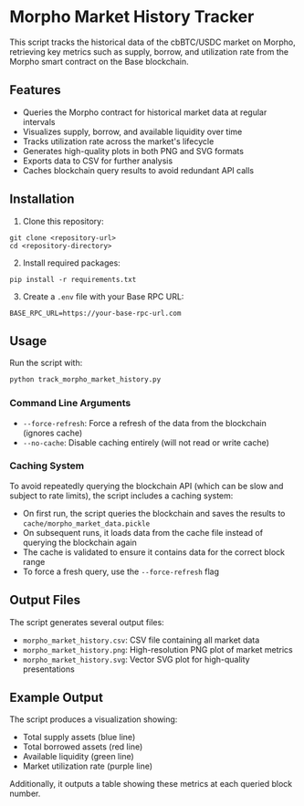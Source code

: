 # Morpho Market History Tracker

This script tracks the historical data of the cbBTC/USDC market on Morpho, retrieving key metrics such as supply, borrow, and utilization rate from the Morpho smart contract on the Base blockchain.

## Features

- Queries the Morpho contract for historical market data at regular intervals
- Visualizes supply, borrow, and available liquidity over time
- Tracks utilization rate across the market's lifecycle
- Generates high-quality plots in both PNG and SVG formats
- Exports data to CSV for further analysis
- Caches blockchain query results to avoid redundant API calls

## Installation

1. Clone this repository:
```
git clone <repository-url>
cd <repository-directory>
```

2. Install required packages:
```
pip install -r requirements.txt
```

3. Create a `.env` file with your Base RPC URL:
```
BASE_RPC_URL=https://your-base-rpc-url.com
```

## Usage

Run the script with:

```bash
python track_morpho_market_history.py
```

### Command Line Arguments

- `--force-refresh`: Force a refresh of the data from the blockchain (ignores cache)
- `--no-cache`: Disable caching entirely (will not read or write cache)

### Caching System

To avoid repeatedly querying the blockchain API (which can be slow and subject to rate limits), the script includes a caching system:

- On first run, the script queries the blockchain and saves the results to `cache/morpho_market_data.pickle`
- On subsequent runs, it loads data from the cache file instead of querying the blockchain again
- The cache is validated to ensure it contains data for the correct block range
- To force a fresh query, use the `--force-refresh` flag

## Output Files

The script generates several output files:

- `morpho_market_history.csv`: CSV file containing all market data
- `morpho_market_history.png`: High-resolution PNG plot of market metrics
- `morpho_market_history.svg`: Vector SVG plot for high-quality presentations

## Example Output

The script produces a visualization showing:

- Total supply assets (blue line)
- Total borrowed assets (red line)
- Available liquidity (green line)
- Market utilization rate (purple line)

Additionally, it outputs a table showing these metrics at each queried block number. 